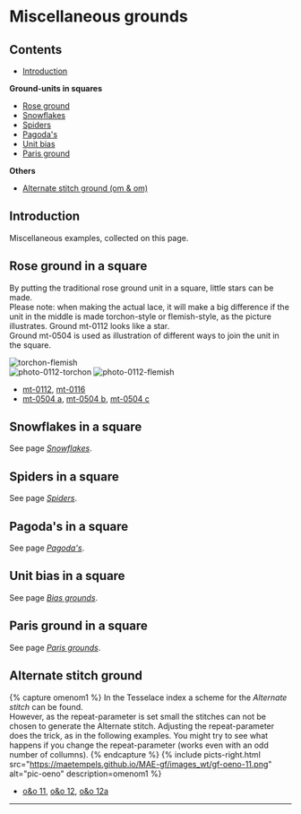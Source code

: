 # Miscellaneous grounds

## Contents
* [Introduction](#introduction)

**Ground-units in squares**
* [Rose ground](#rose-ground-in-a-square)
* [Snowflakes](#snowflakes-in-a-square)
* [Spiders](#spiders-in-a-square)
* [Pagoda's](#pagodas-in-a-square)
* [Unit bias](#unit-bias-in-a-square)
* [Paris ground](#paris-ground-in-a-square)

**Others**
* [Alternate stitch ground (om &amp; om)](#alternate-stitch-ground)

## Introduction
Miscellaneous examples, collected on this page. 

## Rose ground in a square
By putting the traditional rose ground unit in a square, little stars can be made.                 
Please note: when making the actual lace, it will make a big difference if the unit in the middle is made torchon-style or flemish-style, as the picture illustrates. Ground mt-0112 looks like a star.    
Ground mt-0504 is used as illustration of different ways to join the unit in the square.

![torchon-flemish][pic-tor-flem]      
![photo-0112-torchon][ph-0112-t] ![photo-0112-flemish][ph-0112-f]
* [mt-0112][T-0112], [mt-0116][T-0116]
* [mt-0504 a][T-0504-a], [mt-0504 b][T-0504-b], [mt-0504 c][T-0504-c]

## Snowflakes in a square
See page [_Snowflakes_][page-snow].

## Spiders in a square
See page [_Spiders_][page-spid].

## Pagoda's in a square
See page [_Pagoda's_][page-tria]. 

## Unit bias in a square
See page [_Bias grounds_][page-bias].

## Paris ground in a square
See page [_Paris grounds_][page-paris].

## Alternate stitch ground
{% capture omenom1 %}
In the Tesselace index a scheme for the <i>Alternate stitch</i> can be found.<br> 
However, as the repeat-parameter is set small the stitches can not be chosen to generate the Alternate stitch. Adjusting the repeat-parameter does the trick, as in the following examples. You might try to see what happens if you change the repeat-parameter (works even with an odd number of collumns).
{% endcapture %}
{% include picts-right.html
  src="https://maetempels.github.io/MAE-gf/images_wt/gf-oeno-11.png"
  alt="pic-oeno"
  description=omenom1
%}

* [o&amp;o 11][T-OO-11], [o&amp;o 12][T-OO-12], [o&amp;o 12a][T-OO-12a]


***

[page-snow]: https://maetempels.github.io/MAE-gf/docs/snowflakes#snowflake-in-a-square
[page-spid]: https://maetempels.github.io/MAE-gf/docs/spiders
[page-tria]: https://maetempels.github.io/MAE-gf/docs/tria#pagoda-in-a-square
[page-bias]: https://maetempels.github.io/MAE-gf/docs/bias#unit-bias-in-a-square
[page-paris]: https://maetempels.github.io/MAE-gf/docs/paris#paris-ground-in-a-square

[pic-tor-flem]: https://maetempels.github.io/MAE-gf/images_wt/gf-tor-vl.png
[pic-0306-OIv]: https://maetempels.github.io/MAE-gf/images_wt/gf%200301%20wt.png
[pic-oeno]: https://maetempels.github.io/MAE-gf/images_wt/gf-oeno-11.png

[ph-0112-t]: https://maetempels.github.io/MAE-gf/photos/ph-0112-t.jpg
[ph-0112-f]: https://maetempels.github.io/MAE-gf/photos/ph-0112-f.jpg

[G-0112]: https://d-bl.github.io/GroundForge/index.html?m=586-21%0A-48317%0A5-4-7-%0A%3Bbricks%3B16%3B16%3B0%3B0&s1=ctctt%20E3%3Dc%20A3%3Dc%20E2%3Dctt%20A2%3Dctt%20A1%3Dctcl%20E1%3Dctcr%20F2%3Dctc%20F3%3Dctct&s2=cross%3Dctc%20twist%3Dctc&s3=

[G-0306]: https://d-bl.github.io/GroundForge/index.html?m=5--5--%0A-C632B%0A566-22%3Bbricks%3B16%3B16%3B0%3B0&s1=ctctt%20E1%3Dct%20A1%3Dct%20F2%3Dct%20B3%3Dctl%20D3%3Dctr%20F3%3Dctct

[G-OO-11]: https://d-bl.github.io/GroundForge/index.html?m=88%0A11%3Bchecker%3B24%3B24%3B0%3B0&s1=ct%20A1%3Dctct%20B2%3Dctct

[G-OO-12a]: https://d-bl.github.io/GroundForge/index.html?m=888%0A111%3Bchecker%3B24%3B24%3B0%3B0&s1=ctct%20A1%3Dct%20C1%3Dct

[G-OO-12]: https://d-bl.github.io/GroundForge/index.html?m=888%0A111%0A888%0A111%0A888%0A111%3Bchecker%3B24%3B24%3B0%3B0&s1=ct%20A1%3Dctct%20B2%3Dctct%20C3%3Dctct%20A4%3Dctct%20B5%3Dctct%20C6%3Dctct

[G-3412]: https://d-bl.github.io/GroundForge/index.html?m=-5---5%0A--C-B-%0A-B-5-C%3Bbricks%3B24%3B24%3B0%3B0&s1=ct%20F1%3Dctc%20E3%3Dc%20A3%3Dc

[G-BIG-RG1]: https://d-bl.github.io/GroundForge/index.html?m=-5---5%0A--C-B-%0A-B-5-C%3Bbricks%3B24%3B24%3B0%3B0&s1=ctct%20B1%3Dct%20D1%3Dct

[G-PAR-SQR1]: https://d-bl.github.io/GroundForge/index.html?m=C-B-5-5-%0A-5-5-5-5%0A5-5-5-5-%0A-5-5---5%3Bbricks%3B24%3B24%3B0%3B0&s1=ctc%20D4%3Dtctc%20G1%3Dtctcr%20F2%3Dtctct%20A1%3Dtctcl%20B2%3Dtctct%20A3%3Dctct%20H4%3Dctct%20G3%3Dctct

[T-0112]: https://d-bl.github.io/GroundForge/tiles?patchWidth=12&patchHeight=12&a1=ctc&b1=ctt&c1=ctctt&e1=ctctt&f1=ctt&b2=ctctt&c2=c&d2=ctct&e2=c&f2=ctctt&a3=ctctt&c3=ctcr&e3=ctcl&tile=586-21,-48317,5-4-7-&footsideStitch=ctctt&tileStitch=ctct&headsideStitch=ctctt&shiftColsSW=-3&shiftRowsSW=3&shiftColsSE=3&shiftRowsSE=3

[T-3412]: https://d-bl.github.io/GroundForge/tiles?patchWidth=16&patchHeight=24&b1=ct&f1=ct&c2=c&e2=c&b3=ct&d3=ctc&f3=ct&tile=-5---5,--C-B-,-B-5-C&footsideStitch=ctctt&tileStitch=ct&headsideStitch=ctctt&shiftColsSW=-3&shiftRowsSW=3&shiftColsSE=3&shiftRowsSE=3

[T-BIG-RG1]: https://d-bl.github.io/GroundForge/tiles?patchWidth=16&patchHeight=16&b1=ctct&f1=ctct&c2=ctct&e2=ctct&b3=ct&d3=ctct&f3=ct&tile=-5---5,--C-B-,-B-5-C&footsideStitch=ctctt&tileStitch=ctct&headsideStitch=ctctt&shiftColsSW=-3&shiftRowsSW=3&shiftColsSE=3&shiftRowsSE=3

[T-OO-11]: https://d-bl.github.io/GroundForge/tiles?patchWidth=12&patchHeight=12&a1=ct&b1=ctct&a2=ctct&b2=ct&tile=88,11&footsideStitch=ctctt&tileStitch=ct&headsideStitch=ctctt&shiftColsSW=0&shiftRowsSW=2&shiftColsSE=2&shiftRowsSE=2

[T-OO-12]: https://d-bl.github.io/GroundForge/tiles?patchWidth=12&patchHeight=12&a1=ctct&b1=ct&c1=ct&a2=ct&b2=ctct&c2=ct&a3=ct&b3=ct&c3=ctct&a4=ctct&b4=ct&c4=ct&a5=ct&b5=ctct&c5=ct&a6=ct&b6=ct&c6=ctct&tile=888,111,888,111,888,111&footsideStitch=ctctt&tileStitch=ct&headsideStitch=ctctt&shiftColsSW=0&shiftRowsSW=6&shiftColsSE=3&shiftRowsSE=6

[T-OO-12A]: https://d-bl.github.io/GroundForge/tiles?patchWidth=12&patchHeight=12&a1=ctct&b1=ct&c1=ct&a2=ctct&b2=ctct&c2=ctct&tile=888,111&footsideStitch=ctctt&tileStitch=ctct&headsideStitch=ctctt&shiftColsSW=0&shiftRowsSW=2&shiftColsSE=3&shiftRowsSE=2

[T-PAR-SQR1]: https://d-bl.github.io/GroundForge/tiles?patchWidth=16&patchHeight=16&a1=ctct&c1=ctct&e1=ctc&g1=ctc&b2=ctct&d2=ctc&f2=tctc&h2=ctc&a3=ctc&c3=ctc&e3=tctcr&g3=tctcl&b4=ctc&d4=tctct&h4=tctct&tile=C-B-5-5-,-5-5-5-5,5-5-5-5-,-5-5---5&footsideStitch=ctctt&tileStitch=ctc&headsideStitch=ctctt&shiftColsSW=-4&shiftRowsSW=4&shiftColsSE=4&shiftRowsSE=4

[T-0116]: https://d-bl.github.io/GroundForge/tiles?patchWidth=12&patchHeight=12&f1=c&e1=ctcr&c1=ctcl&b1=c&a1=ctctc&f2=ctcr&e2=c&d2=ctctc&c2=c&b2=ctcl&e3=ctc&c3=ctc&a3=ctct&tile=586-21,-48317,5-4-7-&footsideStitch=ctctt&tileStitch=ctct&headsideStitch=ctctt&shiftColsSW=-3&shiftRowsSW=3&shiftColsSE=3&shiftRowsSE=3

[T-0504-a]: https://d-bl.github.io/GroundForge/tiles?patchWidth=12&patchHeight=12&f1=c&e1=ctcr&c1=ctcl&b1=c&a1=tctctc&f2=ctcr&e2=c&d2=ctctct&c2=c&b2=ctcl&e3=crc&c3=clc&a3=ctct&tile=586-21,-48317,5-4-7-&footsideStitch=ctctt&tileStitch=ctct&headsideStitch=ctctt&shiftColsSW=-3&shiftRowsSW=3&shiftColsSE=3&shiftRowsSE=3

[T-0504-b]: https://d-bl.github.io/GroundForge/tiles?patchWidth=12&patchHeight=12&f1=ct&e1=ctct&c1=ctct&b1=ct&a1=tctctc&f2=ctct&e2=c&d2=ctctct&c2=c&b2=ctct&e3=crc&c3=clc&a3=ctct&tile=586-21,-48317,5-4-7-&footsideStitch=ctctt&tileStitch=ctct&headsideStitch=ctctt&shiftColsSW=-3&shiftRowsSW=3&shiftColsSE=3&shiftRowsSE=3

[T-0504-c]: https://d-bl.github.io/GroundForge/tiles?patchWidth=12&patchHeight=12&f1=tct&e1=ctct&c1=ctct&b1=tct&a1=tctctc&f2=ctct&e2=ct&d2=ctctct&c2=ct&b2=ctct&e3=crc&c3=clc&a3=ctct&tile=586-21,-48317,5-4-7-&footsideStitch=ctctt&tileStitch=ctct&headsideStitch=ctctt&shiftColsSW=-3&shiftRowsSW=3&shiftColsSE=3&shiftRowsSE=3



